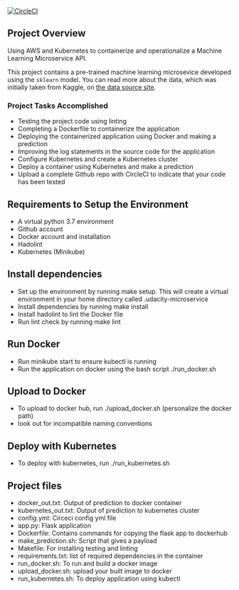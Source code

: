 [![CircleCI](https://dl.circleci.com/status-badge/img/gh/Shaovafest/udacity-microservice/tree/main.svg?style=svg)](https://dl.circleci.com/status-badge/redirect/gh/Shaovafest/udacity-microservice/tree/main)



## Project Overview

Using AWS and Kubernetes to containerize and operationalize a Machine Learning Microservice API.

This project contains a pre-trained machine learning microsevice developed using the `sklearn` model. You can read more about the data, which was initially taken from Kaggle, on [the data source site](https://www.kaggle.com/c/boston-housing).

### Project Tasks Accomplished

* Testing the project code using linting
* Completing a Dockerfile to containerize the application
* Deploying the containerized application using Docker and making a prediction
* Improving the log statements in the source code for the application
* Configure Kubernetes and create a Kubernetes cluster
* Deploy a container using Kubernetes and make a prediction
* Upload a complete Github repo with CircleCI to indicate that your code has been tested


## Requirements to Setup the Environment

* A virtual python 3.7 environment
* Github account
* Docker account and installation
* Hadolint
* Kubernetes (Minikube)

## Install dependencies

* Set up the environment by running make setup. This will create a virtual environment in your home directory called .udacity-microservice
* Install dependencies by running make install
* Install hadolint to lint the Docker file
* Run lint check by running make lint

## Run Docker

* Run minikube start to ensure kubectl is running
* Run the application on docker using the bash script ./run_docker.sh

## Upload to Docker 
* To upload to docker hub, run ./upload_docker.sh (personalize the docker path)
* look out for incompatible naming conventions

## Deploy with Kubernetes
* To deploy with kubernetes, run ./run_kubernetes.sh

## Project files

* docker_out.txt: Output of prediction to docker container
* kubernetes_out.txt: Output of prediction to kubernetes cluster
* config.yml: Circeci config yml file
* app.py: Flask application
* Dockerfile: Contains commands for copying the flask app to dockerhub
* make_prediction.sh: Script that gives a payload
* Makefile: For installing testing and linting
* requirements.txt: list of required dependencies in the container
* run_docker.sh: To run and build a docker image
* upload_docker.sh: upload your built image to docker
* run_kubernetes.sh: To deploy application using kubectl
